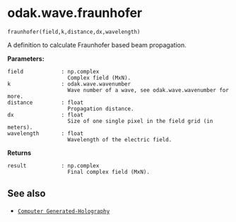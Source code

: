 # odak.wave.fraunhofer

`fraunhofer(field,k,distance,dx,wavelength)`

A definition to calculate Fraunhofer based beam propagation.
 
**Parameters:**

    field            : np.complex
                       Complex field (MxN).
    k                : odak.wave.wavenumber
                       Wave number of a wave, see odak.wave.wavenumber for more.
    distance         : float
                       Propagation distance.
    dx               : float
                       Size of one single pixel in the field grid (in meters).
    wavelength       : float
                       Wavelength of the electric field.
                       
**Returns**

    result           : np.complex
                       Final complex field (MxN).

## See also

* [`Computer Generated-Holography`](../../cgh.md)
